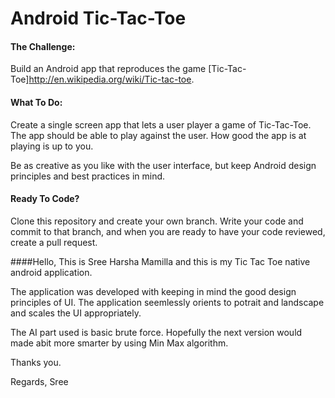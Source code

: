 # Android Tic-Tac-Toe

#### The Challenge:
Build an Android app that reproduces the game [Tic-Tac-Toe]http://en.wikipedia.org/wiki/Tic-tac-toe.

#### What To Do:
Create a single screen app that lets a user player a game of Tic-Tac-Toe.  The app should be able to play against the user.  How good the app is at playing is up to you.

Be as creative as you like with the user interface, but keep Android design principles and best practices in mind.

#### Ready To Code?
Clone this repository and create your own branch.  Write your code and commit to that branch, and when you are ready to have your code reviewed, create a pull request.

####Hello, 
This is Sree Harsha Mamilla and this is my Tic Tac Toe
native android application.

The application was developed with keeping in mind the good design
principles of UI. The application seemlessly orients to potrait
and landscape and scales the UI appropriately.

The AI part used is basic brute force. Hopefully the next version
would made abit more smarter by using Min Max algorithm.

Thanks you.

Regards,
Sree
